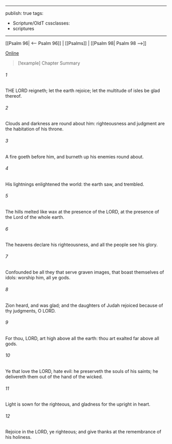 

---
publish: true
tags:
  - Scripture/OldT
cssclasses:
  - scriptures
---
[[Psalm 96| <-- Psalm 96]] | [[Psalms]] | [[Psalm 98| Psalm 98 -->]]

[Online](https://churchofjesuschrist.org/study/scriptures/ot/ps/97?lang=eng)

>[!example] Chapter Summary
>
###### 1
THE LORD reigneth; let the earth rejoice; let the multitude of isles be glad thereof.
###### 2
Clouds and darkness are round about him: righteousness and judgment are the habitation of his throne.
###### 3
A fire goeth before him, and burneth up his enemies round about.
###### 4
His lightnings enlightened the world: the earth saw, and trembled.
###### 5
The hills melted like wax at the presence of the LORD, at the presence of the Lord of the whole earth.
###### 6
The heavens declare his righteousness, and all the people see his glory.
###### 7
Confounded be all they that serve graven images, that boast themselves of idols: worship him, all ye gods.
###### 8
Zion heard, and was glad; and the daughters of Judah rejoiced because of thy judgments, O LORD.
###### 9
For thou, LORD, art high above all the earth: thou art exalted far above all gods.
###### 10
Ye that love the LORD, hate evil: he preserveth the souls of his saints; he delivereth them out of the hand of the wicked.
###### 11
Light is sown for the righteous, and gladness for the upright in heart.
###### 12
Rejoice in the LORD, ye righteous; and give thanks at the remembrance of his holiness.



